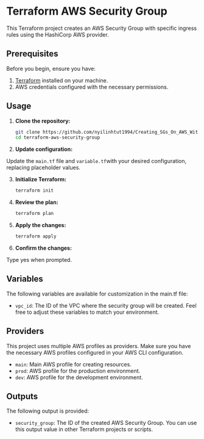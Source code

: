 # Terraform AWS Security Group

This Terraform project creates an AWS Security Group with specific ingress rules using the HashiCorp AWS provider.

## Prerequisites

Before you begin, ensure you have:

1. [Terraform](https://www.terraform.io/) installed on your machine.
2. AWS credentials configured with the necessary permissions.

## Usage

1. **Clone the repository:**

   ```bash
   git clone https://github.com/nyilinhtut1994/Creating_SGs_On_AWS_With_Terraform.git
   cd terraform-aws-security-group

2. **Update configuration:**

Update the `main.tf` file and `variable.tf`with your desired configuration, replacing placeholder values.

3. **Initialize Terraform:**

    ```bash
    terraform init

4. **Review the plan:**

    ```bash
    terraform plan

5. **Apply the changes:**

    ```bash
    terraform apply

6. **Confirm the changes:**

Type yes when prompted.

## Variables
The following variables are available for customization in the main.tf file:

* `vpc_id`: The ID of the VPC where the security group will be created.
Feel free to adjust these variables to match your environment.

## Providers
This project uses multiple AWS profiles as providers. Make sure you have the necessary AWS profiles configured in your AWS CLI configuration.

* `main`: Main AWS profile for creating resources.
* `prod`: AWS profile for the production environment.
* `dev`: AWS profile for the development environment.

## Outputs
The following output is provided:

* `security_group`: The ID of the created AWS Security Group.
You can use this output value in other Terraform projects or scripts.

